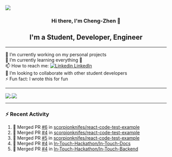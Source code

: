 <a href="https://scorpionknifes.github.io/">![](./background.gif)</a>

<center> <h3>Hi there, I'm Cheng-Zhen 👋</h3></center>
<center> <h2>I'm a Student, Developer, Engineer </h2></center>

---

🔭 I’m currently working on my personal projects</br>
🌱 I’m currently learning everything 🤣</br>
📫 How to reach me: [![Linkedin](https://i.stack.imgur.com/gVE0j.png) LinkedIn](https://www.linkedin.com/in/chengzhenyang/)</br>
👯 I’m looking to collaborate with other student developers</br>
⚡ Fun fact: I wrote this for fun</br>

---

<a href="https://profile-summary-for-github.com/user/scorpionknifes">
  <img align="center" src="https://github-readme-stats.vercel.app/api?username=scorpionknifes&show_icons=true&count_private=true&hide_border=true&line_height=28&title_color=c6c42f&bg_color=160e01&icon_color=b6b42d&text_color=fff" />
</a>
<a href="https://profile-summary-for-github.com/user/scorpionknifes">
  <img align="center" src="https://github-readme-stats.vercel.app/api/top-langs/?username=scorpionknifes&layout=compact&langs_count=10&hide_border=true&card_width=250&line_height=28&title_color=c6c42f&bg_color=160e01&icon_color=b6b42d&text_color=fff" />
</a>

---

### :zap: Recent Activity

<!--START_SECTION:activity-->

1. 🎉 Merged PR [#6](https://github.com/scorpionknifes/react-code-test-example/pull/6) in [scorpionknifes/react-code-test-example](https://github.com/scorpionknifes/react-code-test-example)
2. 🎉 Merged PR [#4](https://github.com/scorpionknifes/react-code-test-example/pull/4) in [scorpionknifes/react-code-test-example](https://github.com/scorpionknifes/react-code-test-example)
3. 🎉 Merged PR [#5](https://github.com/scorpionknifes/react-code-test-example/pull/5) in [scorpionknifes/react-code-test-example](https://github.com/scorpionknifes/react-code-test-example)
4. 🎉 Merged PR [#4](https://github.com/In-Touch-Hackathon/In-Touch-Docs/pull/4) in [In-Touch-Hackathon/In-Touch-Docs](https://github.com/In-Touch-Hackathon/In-Touch-Docs)
5. 🎉 Merged PR [#4](https://github.com/In-Touch-Hackathon/In-Touch-Backend/pull/4) in [In-Touch-Hackathon/In-Touch-Backend](https://github.com/In-Touch-Hackathon/In-Touch-Backend)
<!--END_SECTION:activity-->
